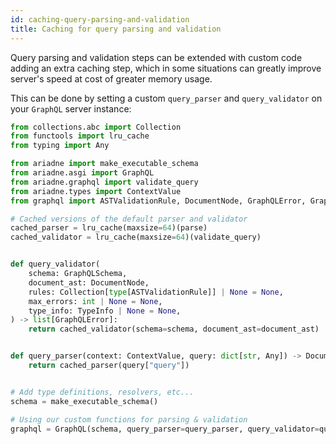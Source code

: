 ```yaml
---
id: caching-query-parsing-and-validation
title: Caching for query parsing and validation
---
```


Query parsing and validation steps can be extended with custom code adding an extra caching step, which in some situations can greatly improve server's speed at cost of greater memory usage.

This can be done by setting a custom `query_parser` and `query_validator` on your `GraphQL` server instance:

```python
from collections.abc import Collection
from functools import lru_cache
from typing import Any

from ariadne import make_executable_schema
from ariadne.asgi import GraphQL
from ariadne.graphql import validate_query
from ariadne.types import ContextValue
from graphql import ASTValidationRule, DocumentNode, GraphQLError, GraphQLSchema, TypeInfo, parse

# Cached versions of the default parser and validator
cached_parser = lru_cache(maxsize=64)(parse)
cached_validator = lru_cache(maxsize=64)(validate_query)


def query_validator(
    schema: GraphQLSchema,
    document_ast: DocumentNode,
    rules: Collection[type[ASTValidationRule]] | None = None,
    max_errors: int | None = None,
    type_info: TypeInfo | None = None,
) -> list[GraphQLError]:
    return cached_validator(schema=schema, document_ast=document_ast)


def query_parser(context: ContextValue, query: dict[str, Any]) -> DocumentNode:
    return cached_parser(query["query"])


# Add type definitions, resolvers, etc...
schema = make_executable_schema()

# Using our custom functions for parsing & validation
graphql = GraphQL(schema, query_parser=query_parser, query_validator=query_validator)
```

